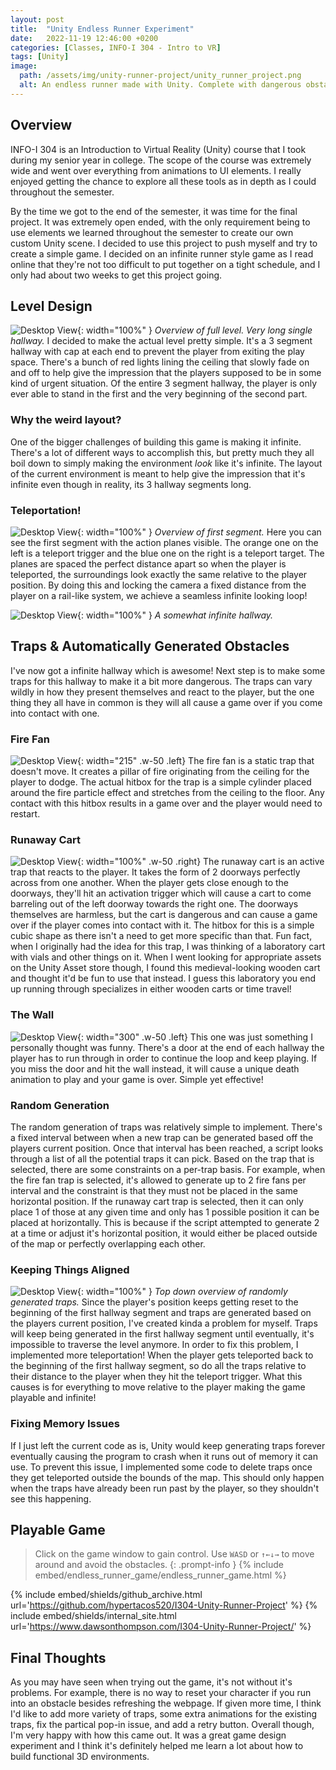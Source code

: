 ```yaml
---
layout: post
title:  "Unity Endless Runner Experiment"
date:   2022-11-19 12:46:00 +0200
categories: [Classes, INFO-I 304 - Intro to VR]
tags: [Unity]
image:
  path: /assets/img/unity-runner-project/unity_runner_project.png
  alt: An endless runner made with Unity. Complete with dangerous obstacles.
---
```

## Overview
INFO-I 304 is an Introduction to Virtual Reality (Unity) course that I took during my senior year in college. The scope of the course was extremely wide and went over everything from animations to UI elements. I really enjoyed getting the chance to explore all these tools as in depth as I could throughout the semester. 

By the time we got to the end of the semester, it was time for the final project. It was extremely open ended, with the only requirement being to use elements we learned throughout the semester to create our own custom Unity scene. I decided to use this project to push myself and try to create a simple game. I decided on an infinite runner style game as I read online that they're not too difficult to put together on a tight schedule, and I only had about two weeks to get this project going.

## Level Design
![Desktop View](/assets/img/unity-runner-project/223420.png){: width="100%" }
_Overview of full level. Very long single hallway._
I decided to make the actual level pretty simple. It's a 3 segment hallway with cap at each end to prevent the player from exiting the play space. There's a bunch of red lights lining the ceiling that slowly fade on and off to help give the impression that the players supposed to be in some kind of urgent situation. Of the entire 3 segment hallway, the player is only ever able to stand in the first and the very beginning of the second part.

### Why the weird layout?
One of the bigger challenges of building this game is making it infinite. There's a lot of different ways to accomplish this, but pretty much they all boil down to simply making the environment *look* like it's infinite. The layout of the current environment is meant to help give the impression that it's infinite even though in reality, its 3 hallway segments long.

### Teleportation!
![Desktop View](/assets/img/unity-runner-project/101345.png){: width="100%" }
_Overview of first segment._
Here you can see the first segment with the action planes visible. The orange one on the left is a teleport trigger and the blue one on the right is a teleport target. The planes are spaced the perfect distance apart so when the player is teleported, the surroundings look exactly the same relative to the player position. By doing this and locking the camera a fixed distance from the player on a rail-like system, we achieve a seamless infinite looking loop!

![Desktop View](/assets/img/unity-runner-project/103418.png){: width="100%" }
_A somewhat infinite hallway._

## Traps & Automatically Generated Obstacles
I've now got a infinite hallway which is awesome! Next step is to make some traps for this hallway to make it a bit more dangerous. The traps can vary wildly in how they present themselves and react to the player, but the one thing they all have in common is they will all cause a game over if you come into contact with one.

### Fire Fan
![Desktop View](/assets/img/unity-runner-project/124124.png){: width="215" .w-50 .left}
The fire fan is a static trap that doesn't move. It creates a pillar of fire originating from the ceiling for the player to dodge. The actual hitbox for the trap is a simple cylinder placed around the fire particle effect and stretches from the ceiling to the floor. Any contact with this hitbox results in a game over and the player would need to restart.

### Runaway Cart
![Desktop View](/assets/img/unity-runner-project/130608.png){: width="100%" .w-50 .right}
The runaway cart is an active trap that reacts to the player. It takes the form of 2 doorways perfectly across from one another. When the player gets close enough to the doorways, they'll hit an activation trigger which will cause a cart to come barreling out of the left doorway towards the right one. The doorways themselves are harmless, but the cart is dangerous and can cause a game over if the player comes into contact with it. The hitbox for this is a simple cubic shape as there isn't a need to get more specific than that. Fun fact, when I originally had the idea for this trap, I was thinking of a laboratory cart with vials and other things on it. When I went looking for appropriate assets on the Unity Asset store though, I found this medieval-looking wooden cart and thought it'd be fun to use that instead. I guess this laboratory you end up running through specializes in either wooden carts or time travel!

### The Wall
![Desktop View](/assets/img/unity-runner-project/111917.png){: width="300" .w-50 .left}
This one was just something I personally thought was funny. There's a door at the end of each hallway the player has to run through in order to continue the loop and keep playing. If you miss the door and hit the wall instead, it will cause a unique death animation to play and your game is over. Simple yet effective!

### Random Generation
The random generation of traps was relatively simple to implement. There's a fixed interval between when a new trap can be generated based off the players current position. Once that interval has been reached, a script looks through a list of all the potential traps it can pick. Based on the trap that is selected, there are some constraints on a per-trap basis. For example, when the fire fan trap is selected, it's allowed to generate up to 2 fire fans per interval and the constraint is that they must not be placed in the same horizontal position. If the runaway cart trap is selected, then it can only place 1 of those at any given time and only has 1 possible position it can be placed at horizontally. This is because if the script attempted to generate 2 at a time or adjust it's horizontal position, it would either be placed outside of the map or perfectly overlapping each other.

### Keeping Things Aligned
![Desktop View](/assets/img/unity-runner-project/133917.png){: width="100%" }
_Top down overview of randomly generated traps._
Since the player's position keeps getting reset to the beginning of the first hallway segment and traps are generated based on the players current position, I've created kinda a problem for myself. Traps will keep being generated in the first hallway segment until eventually, it's impossible to traverse the level anymore. In order to fix this problem, I implemented more teleportation! When the player gets teleported back to the beginning of the first hallway segment, so do all the traps relative to their distance to the player when they hit the teleport trigger. What this causes is for everything to move relative to the player making the game playable and infinite!

### Fixing Memory Issues
If I just left the current code as is, Unity would keep generating traps forever eventually causing the program to crash when it runs out of memory it can use. To prevent this issue, I implemented some code to delete traps once they get teleported outside the bounds of the map. This should only happen when the traps have already been run past by the player, so they shouldn't see this happening.

## Playable Game
> Click on the game window to gain control. Use `WASD` or `↑←↓→` to move around and avoid the obstacles.
{: .prompt-info }
{% include embed/endless_runner_game/endless_runner_game.html %}

{% include embed/shields/github_archive.html url='https://github.com/hypertacos520/I304-Unity-Runner-Project' %} {% include embed/shields/internal_site.html url='https://www.dawsonthompson.com/I304-Unity-Runner-Project/' %}

## Final Thoughts
As you may have seen when trying out the game, it's not without it's problems. For example, there is no way to reset your character if you run into an obstacle besides refreshing the webpage. If given more time, I think I'd like to add more variety of traps, some extra animations for the existing traps, fix the partical pop-in issue, and add a retry button. Overall though, I'm very happy with how this came out. It was a great game design experiment and I think it's definitely helped me learn a lot about how to build functional 3D environments.